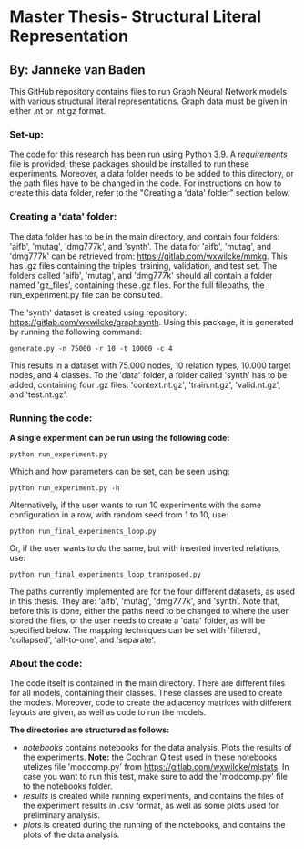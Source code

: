 # Master Thesis- Structural Literal Representation
## By: Janneke van Baden

This GitHub repository contains files to run Graph Neural Network models with various structural literal representations.
Graph data must be given in either .nt or .nt.gz format. 

### Set-up:
The code for this research has been run using Python 3.9. A _requirements_ file is provided; these packages should be 
installed to run these experiments.
Moreover, a data folder needs to be added to this directory, or the path files have to be changed in the code. For 
instructions on how to create this data folder, refer to the "Creating a 'data' folder" section below.

### Creating a 'data' folder:
The data folder has to be in the main directory, and contain four folders: 'aifb', 'mutag', 'dmg777k', and 'synth'. 
The data for 'aifb', 'mutag', and 'dmg777k' can be retrieved from: https://gitlab.com/wxwilcke/mmkg. This has 
.gz files containing the triples, training, validation, and test set. The folders called 'aifb', 'mutag', and 
'dmg777k' should all contain a folder named 'gz_files', containing these .gz files. 
For the full filepaths, the run_experiment.py file can be consulted.

The 'synth' dataset is created using repository: https://gitlab.com/wxwilcke/graphsynth. 
Using this package, it is generated by running the following command:

````commandline
generate.py -n 75000 -r 10 -t 10000 -c 4
````

This results in a dataset with 75.000 nodes, 10 relation types, 10.000 target nodes, and 4 classes. To the 'data' folder,
a folder called 'synth' has to be added, containing four .gz files: 'context.nt.gz', 'train.nt.gz', 'valid.nt.gz', and
'test.nt.gz'.

### Running the code:

**A single experiment can be run using the following code:**
```commandline
python run_experiment.py
```

Which and how parameters can be set, can be seen using:
```commandline
python run_experiment.py -h
```

Alternatively, if the user wants to run 10 experiments with the same configuration in a row, with random seed from 
1 to 10, use:
```commandline
python run_final_experiments_loop.py
```

Or, if the user wants to do the same, but with inserted inverted relations, use:
```commandline
python run_final_experiments_loop_transposed.py
```

The paths currently implemented are for the four different datasets, as used in this thesis. 
They are: 'aifb', 'mutag', 'dmg777k', and 'synth'. Note that, before this is done, either the 
paths need to be changed to where the user stored the files, or the user needs to create a 'data' folder, as will be
specified below. The mapping techniques can be set with 'filtered', 'collapsed', 'all-to-one', and 'separate'.

### About the code:

The code itself is contained in the main directory. There are different files for all models, containing their classes.
These classes are used to create the models. Moreover, code to create the adjacency matrices with different layouts
are given, as well as code to run the models.

**The directories are structured as follows:**
- _notebooks_ contains notebooks for the data analysis. Plots the results of the experiments. **Note:** the Cochran Q test 
used in these notebooks utelizes file 'modcomp.py' from https://gitlab.com/wxwilcke/mlstats. In case you want to run
this test, make sure to add the 'modcomp.py' file to the notebooks folder.
- _results_ is created while running experiments, and contains the files of the experiment results in .csv format, 
as well as some plots used for preliminary analysis.
- _plots_ is created during the running of the notebooks, and contains the plots of the data analysis.